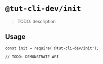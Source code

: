 # `@tut-cli-dev/init`

> TODO: description

## Usage

```
const init = require('@tut-cli-dev/init');

// TODO: DEMONSTRATE API
```
